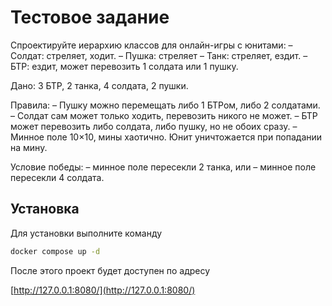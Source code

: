 # Тестовое задание

Спроектируйте иерархию классов для онлайн-игры с юнитами:
– Солдат: стреляет, ходит.
– Пушка: стреляет
– Танк: стреляет, ездит.
– БТР: ездит, может перевозить 1 солдата или 1 пушку.

Дано: 3 БТР, 2 танка, 4 солдата, 2 пушки.

Правила:
– Пушку можно перемещать либо 1 БТРом, либо 2 солдатами.
– Солдат сам может только ходить, перевозить никого не может.
– БТР может перевозить либо солдата, либо пушку, но не обоих сразу.
– Минное поле 10×10, мины хаотично. Юнит уничтожается при попадании на мину.

Условие победы:
– минное поле пересекли 2 танка, или
– минное поле пересекли 4 солдата.


## Установка
Для установки выполните команду

```bash
docker compose up -d
```

После этого проект будет доступен по адресу

[http://127.0.0.1:8080/](http://127.0.0.1:8080/)